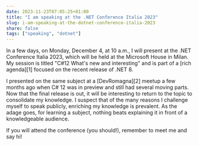```yaml
---
date: 2023-11-23T07:05:25+01:00
title: "I am speaking at the .NET Conference Italia 2023"
slug: i-am-speaking-at-the-dotnet-conference-italia-2023
share: false
tags: ["speaking", "dotnet"]
---
```

In a few days, on Monday, December 4, at 10 a.m., I will present at the .NET Conference Italia 2023, which will be held
at the Microsoft House in Milan. My session is titled "C#12 What's new and interesting" and is part of a [rich agenda][1]
focused on the recent release of .NET 8.

I presented on the same subject at a [DevRomagna][2] meetup a few months ago when C# 12 was in preview and still had
several moving parts. Now that the final release is out, it will be interesting to return to the topic to consolidate my
knowledge. I suspect that of the many reasons I challenge myself to speak publicly, enriching my knowledge is prevalent.
As the adage goes, for learning a subject, nothing beats explaining it in front of a knowledgeable audience.

If you will attend the conference (you should!), remember to meet me and say hi!

